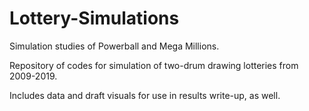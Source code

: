 # Lottery-Simulations
Simulation studies of Powerball and Mega Millions.

Repository of codes for simulation of two-drum drawing lotteries from 2009-2019. 

Includes data and draft visuals for use in results write-up, as well. 
